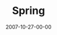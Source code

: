 ---
layout: message
category: message
series: "Seasons"
title: "Spring"
date: 2007-10-27-00-00
message_id: 463
audio: "http://s3.amazonaws.com/crossroads-media/messages/audio/Seasons_03_Spring_10_28_07_Brian_Tome.mp3"
audio-duration: "45:42"
explicit: false
---